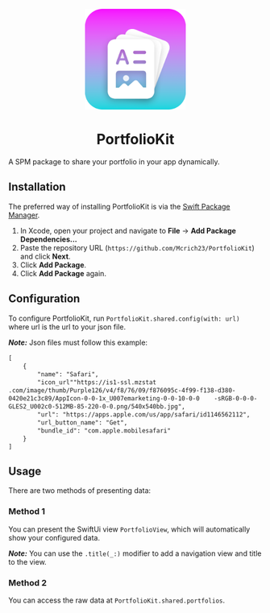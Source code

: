 <p align="center">
  <img width="200" height="200" src="./Promo/PortfolioKit Icon.png">
</p>
<h1 align="center">PortfolioKit</h1>

A SPM package to share your portfolio in your app dynamically.

## Installation

The preferred way of installing PortfolioKit is via the [Swift Package Manager](https://swift.org/package-manager/).

1. In Xcode, open your project and navigate to **File** → **Add Package Dependencies...**
2. Paste the repository URL (`https://github.com/Mcrich23/PortfolioKit`) and click **Next**.
3. Click **Add Package**.
4. Click **Add Package** again.


## Configuration
To configure PortfolioKit, run `PortfolioKit.shared.config(with: url)` where url is the url to your json file.

**_Note:_**
Json files must follow this example:
```
[
    {
        "name": "Safari",
        "icon_url""https://is1-ssl.mzstat   .com/image/thumb/Purple126/v4/f8/76/09/f876095c-4f99-f138-d380-0420e21c3c89/AppIcon-0-0-1x_U007emarketing-0-0-10-0-0    -sRGB-0-0-0-GLES2_U002c0-512MB-85-220-0-0.png/540x540bb.jpg",
        "url": "https://apps.apple.com/us/app/safari/id1146562112",
        "url_button_name": "Get",
        "bundle_id": "com.apple.mobilesafari"
    }
]
```

## Usage

There are two methods of presenting data:

### Method 1
You can present the SwiftUi view `PortfolioView`, which will automatically show your configured data.

**_Note:_**
You can use the `.title(_:)` modifier to add a navigation view and title to the view.

### Method 2

You can access the raw data at `PortfolioKit.shared.portfolios`.
